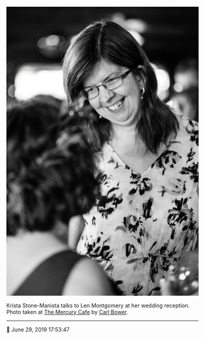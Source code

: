 ![Krista Stone-Manista talks to Ellen Montgomery](assets/8c369fba8537e0740d23225d6270c0ff.webp)

Krista Stone-Manista talks to Len Montgomery at her wedding reception. Photo taken at [The Mercury Cafe](http://mercurycafe.com/) by [Carl Bower](http://carlbowerphotos.com/).

- - - -

<span aria-hidden="true">📅</span> June 29, 2019 17:53:47
